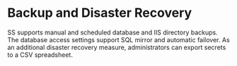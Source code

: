 [title]: # (Backup and Disaster Recovery)
[tags]: # (Backup, DR, HA, Disaster Recovery)
[priority]: # (1000)

# Backup and Disaster Recovery

SS supports manual and scheduled database and IIS directory backups. The database access settings support SQL mirror and automatic failover. As an additional disaster recovery measure, administrators can export secrets to a CSV spreadsheet.
